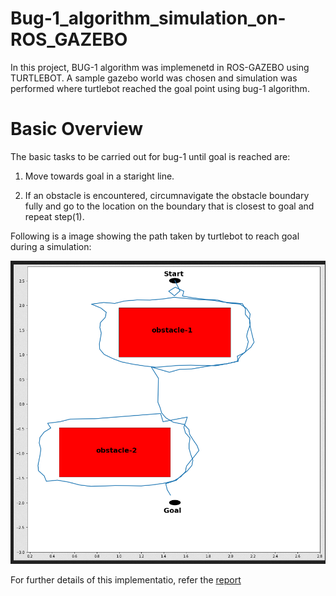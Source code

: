 # Bug-1_algorithm_simulation_on-ROS_GAZEBO

In this project, BUG-1 algorithm was implemenetd in ROS-GAZEBO using TURTLEBOT. A sample gazebo world was chosen and simulation was performed where turtlebot reached the goal point using bug-1 algorithm.

# Basic Overview
The basic tasks to be carried out for bug-1 until goal is reached are:

1. Move towards goal in a staright line.

2. If an obstacle is encountered, circumnavigate the obstacle boundary fully
and go to the location on the boundary that is closest to goal and repeat
step(1).

Following is a image showing the path taken by turtlebot to reach goal during a simulation:

<p align="center">
  <img src="https://github.com/adarsh2798/Bug-1_algorithm_simulation_on-ROS_GAZEBO/blob/main/assignment1/simulation_results/plot1.png" />
</p>

For further details of this implementatio, refer the [report](https://github.com/adarsh2798/Bug-1_algorithm_simulation_on-ROS_GAZEBO/blob/main/assignment1/sc627_assignment1_21307R001.pdf)

